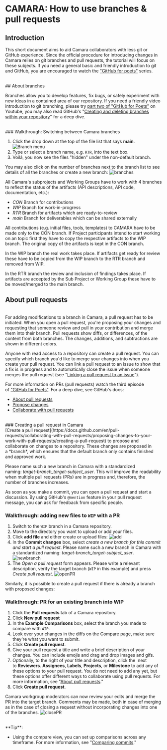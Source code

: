 # CAMARA: How to use branches & pull requests

## Introduction

This short document aims to aid Camara collaborators with less git or GitHub experience. Since the official procedure for introducing changes in Camara relies on git branches and pull requests, the tutorial will focus on these subjects.
If you need a general basic and friendly introduction to git and GitHub, you are encouraged to watch the ["GitHub for poets"](https://www.youtube.com/watch?v=BCQHnlnPusY) series.

<br>
## About branches

Branches allow you to develop features, fix bugs, or safely experiment with new ideas in a contained area of our repository. If you need a friendly video introduction to git branching, please try [part two of "GitHub for Poets"](https://www.youtube.com/watch?v=oPpnCh7InLY) on Youtube, you may also read GitHub's "[Creating and deleting branches within your repository](https://docs.github.com/en/articles/creating-and-deleting-branches-within-your-repository)" for a deep dive.

<br>
### Walkthrough: Switching between Camara branches

1. Click the drop down at the top of the file list that says **main**.![Branch menu](Camara-how-to/CHT-branch.jpg)
2. Type or select a branch name, e.g. `RTR`, into the text box.
3. Voilá, you now see the files "hidden" under the non-default branch.

You may also click on the number of branches next to the branch list to see details of all the branches or create a new branch:
![branches](Camara-how-to/CHT-branches.jpg)

All Camara's subprojects and Working Groups have to work with 4 branches to reflect the status of the artifacts (API descriptions, API code, documentation, etc.):

* *CON* Branch for contributions
* *WIP* Branch for work-in-progress
* *RTR* Branch for artifacts which are ready-to-review
* *main* Branch for deliverables which can be shared externally

All contributions (e.g. initial files, tools, templates) to CAMARA have to be made only to the CON branch. If Project participants intend to start working on an topic first they have to copy the respective artifacts to the WIP branch. The original copy of the artifacts is kept in the CON branch.

In the WIP branch the real work takes place. If artifacts get ready for review these have to be copied from the WIP branch to the RTR branch and removed from WIP.

In the RTR branch the review and inclusion of findings takes place. If artifacts are accepted by the Sub Project or Working Group these have to be moved/merged to the main branch.
<br>
## About pull requests
<br>
For adding modifications to a branch in Camara, a pull request has to be initiated. When you open a pull request, you're proposing your changes and requesting that someone review and pull in your contribution and merge them into their branch. Pull requests show diffs, or differences, of the content from both branches. The changes, additions, and subtractions are shown in different colors.

Anyone with read access to a repository can create a pull request. You can specify which branch you'd like to merge your changes into when you create your pull request.
You can link a pull request to an issue to show that a fix is in progress and to automatically close the issue when someone merges the pull request (see "[Linking a pull request to an issue](https://docs.github.com/en/github/managing-your-work-on-github/linking-a-pull-request-to-an-issue)").

For more information on PRs (pull requests) watch the third episode of ["GitHub for Poets"](https://www.youtube.com/watch?v=_NrSWLQsDL4). For a deep dive, see GitHub's docs:

* [About pull requests](https://docs.github.com/en/pull-requests/collaborating-with-pull-requests/proposing-changes-to-your-work-with-pull-requests/about-pull-requests)
* [Propose changes](https://docs.github.com/en/pull-requests/collaborating-with-pull-requests/proposing-changes-to-your-work-with-pull-requests "Propose changes")
* [Collaborate with pull requests](https://docs.github.com/en/pull-requests/collaborating-with-pull-requests "Collaborate with pull requests")

<br>
### Creating a pull request in Camara
<br>
[Create a pull request](https://docs.github.com/en/pull-requests/collaborating-with-pull-requests/proposing-changes-to-your-work-with-pull-requests/creating-a-pull-request) to propose and collaborate on changes to a repository. These changes are proposed in a *branch*, which ensures that the default branch only contains finished and approved work.

Please name such a new branch in Camara with a standardized naming: *target-branch\_target-subject\_user*. This will improve the readability when multiple pull requests (PRs) are in progress and, therefore, the number of branches increases.

As soon as you make a commit, you can open a pull request and start a discussion. By using GitHub's `@mention` feature in your pull request message, you can ask for feedback from specific people.

### Walkthrough: adding new files to `WIP` with a PR

1. Switch to the `WIP` branch in a Camara repository.
2. Move to the directory you want to upload or add your files.
3. Click **add file** and either create or upload files: ![add](Camara-how-to/CHT-addfiles.jpg)
4. In the **Commit changes** box, select *create a new branch for this commit and start a pull request*. Please name such a new branch in Camara with a standardized naming: *target-branch\_target-subject\_user*.
![newbranch](Camara-how-to/CHT-newbranch.jpg)
5. The *Open a pull request* form appears. Please write a relevant description, verify the target branch (`WIP` in this example) and press *Create pull request*.
![openPR](Camara-how-to/CHT-openPR.png)

Similarly, it is possible to create a pull request if there is already a branch with proposed changes:

### Walkthrough: PR for an existing branch into WIP

1. Click the **Pull requests** tab of a Camara repository.
2. Click **New pull request**
3. In the **Example Comparisons** box, select the branch you made to compare with `WIP`.
4. Look over your changes in the diffs on the Compare page, make sure they're what you want to submit.
5. Click **Create pull request**.
6. Give your pull request a title and write a brief description of your changes. You can include emojis and drag and drop images and gifs.
7. Optionally, to the right of your title and description, click the  next to **Reviewers**. **Assignees**, **Labels**, **Projects**, or **Milestone** to add any of these options to your pull request. You do not need to add any yet, but these options offer different ways to collaborate using pull requests. For more information, see "[About pull requests](https://docs.github.com/en/pull-requests/collaborating-with-pull-requests/proposing-changes-to-your-work-with-pull-requests/about-pull-requests)."
8. Click **Create pull request**.

Camara workgroup moderators can now review your edits and merge the PR into the target branch. Comments may be made, both in case of merging as in the case of closing a request without incorporating changes into one of the branches.
![closePR](Camara-how-to/CHT-closePR.jpg)

<br>
**Tip**:

* Using the compare view, you can set up comparisons across any timeframe. For more information, see "[Comparing commits](https://docs.github.com/en/pull-requests/committing-changes-to-your-project/viewing-and-comparing-commits/comparing-commits)."